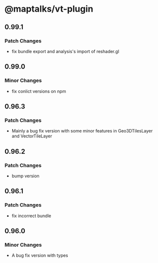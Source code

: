 # @maptalks/vt-plugin

## 0.99.1

### Patch Changes

- fix bundle export and analysis's import of reshader.gl

## 0.99.0

### Minor Changes

- fix conlict versions on npm

## 0.96.3

### Patch Changes

- Mainly a bug fix version with some minor features in Geo3DTilesLayer and VectorTileLayer

## 0.96.2

### Patch Changes

- bump version

## 0.96.1

### Patch Changes

- fix incorrect bundle

## 0.96.0

### Minor Changes

- A bug fix version with types
